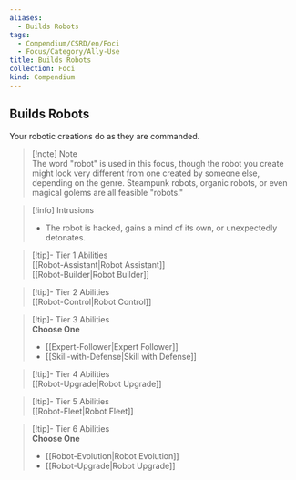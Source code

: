 ```yaml
---
aliases:
  - Builds Robots
tags:
  - Compendium/CSRD/en/Foci
  - Focus/Category/Ally-Use
title: Builds Robots
collection: Foci
kind: Compendium
---
```

## Builds Robots  
Your robotic creations do as they are commanded.  

>[!note] Note  
>The word "robot" is used in this focus, though the robot you create might look very different from one created by someone else, depending on the genre. Steampunk robots, organic robots, or even magical golems are all feasible "robots." 
  

>[!info] Intrusions  
>- The robot is hacked, gains a mind of its own, or unexpectedly detonates.  


>[!tip]- Tier 1 Abilities  
> [[Robot-Assistant|Robot Assistant]]  
> [[Robot-Builder|Robot Builder]]  


>[!tip]- Tier 2 Abilities  
> [[Robot-Control|Robot Control]]  


>[!tip]- Tier 3 Abilities  
> **Choose One**  
>- [[Expert-Follower|Expert Follower]]  
>- [[Skill-with-Defense|Skill with Defense]]  


>[!tip]- Tier 4 Abilities  
> [[Robot-Upgrade|Robot Upgrade]]  


>[!tip]- Tier 5 Abilities  
> [[Robot-Fleet|Robot Fleet]]  


>[!tip]- Tier 6 Abilities  
> **Choose One**  
>- [[Robot-Evolution|Robot Evolution]]  
>- [[Robot-Upgrade|Robot Upgrade]]